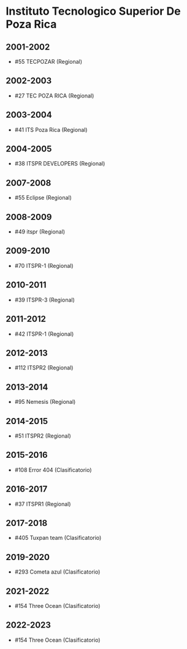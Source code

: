 # Instituto Tecnologico Superior De Poza Rica

## 2001-2002

- #55 TECPOZAR (Regional)

## 2002-2003

- #27 TEC POZA RICA (Regional)

## 2003-2004

- #41 ITS Poza Rica (Regional)

## 2004-2005

- #38 ITSPR DEVELOPERS (Regional)

## 2007-2008

- #55 Eclipse (Regional)

## 2008-2009

- #49 itspr (Regional)

## 2009-2010

- #70 ITSPR-1 (Regional)

## 2010-2011

- #39 ITSPR-3 (Regional)

## 2011-2012

- #42 ITSPR-1 (Regional)

## 2012-2013

- #112 ITSPR2 (Regional)

## 2013-2014

- #95 Nemesis (Regional)

## 2014-2015

- #51 ITSPR2 (Regional)

## 2015-2016

- #108 Error 404 (Clasificatorio)

## 2016-2017

- #37 ITSPR1 (Regional)

## 2017-2018

- #405 Tuxpan team (Clasificatorio)

## 2019-2020

- #293 Cometa azul (Clasificatorio)

## 2021-2022

- #154 Three Ocean (Clasificatorio)

## 2022-2023

- #154 Three Ocean (Clasificatorio)


